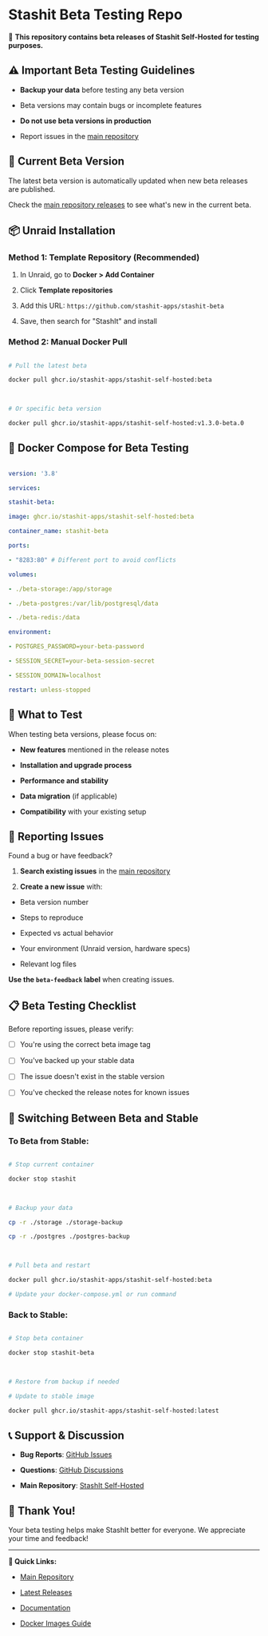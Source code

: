 # Stashit Beta Testing Repo

🚧 **This repository contains beta releases of Stashit Self-Hosted for testing purposes.**

## ⚠️ Important Beta Testing Guidelines

  

- **Backup your data** before testing any beta version

- Beta versions may contain bugs or incomplete features

- **Do not use beta versions in production**

- Report issues in the [main repository](https://github.com/stashit-apps/stashit-self-hosted/issues)

  

## 🚀 Current Beta Version

  

The latest beta version is automatically updated when new beta releases are published.

  

Check the [main repository releases](https://github.com/stashit-apps/stashit-self-hosted/releases) to see what's new in the current beta.

  

## 📦 Unraid Installation

  

### Method 1: Template Repository (Recommended)

  

1. In Unraid, go to **Docker > Add Container**

2. Click **Template repositories**

3. Add this URL: `https://github.com/stashit-apps/stashit-beta`

4. Save, then search for "StashIt" and install

  

### Method 2: Manual Docker Pull

  

```bash

# Pull the latest beta

docker pull ghcr.io/stashit-apps/stashit-self-hosted:beta

  

# Or specific beta version

docker pull ghcr.io/stashit-apps/stashit-self-hosted:v1.3.0-beta.0

```

  

## 🐳 Docker Compose for Beta Testing

  

```yaml

version: '3.8'

services:

stashit-beta:

image: ghcr.io/stashit-apps/stashit-self-hosted:beta

container_name: stashit-beta

ports:

- "8283:80" # Different port to avoid conflicts

volumes:

- ./beta-storage:/app/storage

- ./beta-postgres:/var/lib/postgresql/data

- ./beta-redis:/data

environment:

- POSTGRES_PASSWORD=your-beta-password

- SESSION_SECRET=your-beta-session-secret

- SESSION_DOMAIN=localhost

restart: unless-stopped

```

  

## 🧪 What to Test

  

When testing beta versions, please focus on:

  

- **New features** mentioned in the release notes

- **Installation and upgrade process**

- **Performance and stability**

- **Data migration** (if applicable)

- **Compatibility** with your existing setup

  

## 🐛 Reporting Issues

  

Found a bug or have feedback?

  

1. **Search existing issues** in the [main repository](https://github.com/stashit-apps/stashit-self-hosted/issues)

2. **Create a new issue** with:

- Beta version number

- Steps to reproduce

- Expected vs actual behavior

- Your environment (Unraid version, hardware specs)

- Relevant log files

  

**Use the `beta-feedback` label** when creating issues.

  

## 📋 Beta Testing Checklist

  

Before reporting issues, please verify:

  

- [ ] You're using the correct beta image tag

- [ ] You've backed up your stable data

- [ ] The issue doesn't exist in the stable version

- [ ] You've checked the release notes for known issues

  

## 🔄 Switching Between Beta and Stable

  

### To Beta from Stable:

```bash

# Stop current container

docker stop stashit

  

# Backup your data

cp -r ./storage ./storage-backup

cp -r ./postgres ./postgres-backup

  

# Pull beta and restart

docker pull ghcr.io/stashit-apps/stashit-self-hosted:beta

# Update your docker-compose.yml or run command

```

  

### Back to Stable:

```bash

# Stop beta container

docker stop stashit-beta

  

# Restore from backup if needed

# Update to stable image

docker pull ghcr.io/stashit-apps/stashit-self-hosted:latest

```

  

## 📞 Support & Discussion

  

- **Bug Reports**: [GitHub Issues](https://github.com/stashit-apps/stashit-self-hosted/issues)

- **Questions**: [GitHub Discussions](https://github.com/stashit-apps/stashit-self-hosted/discussions)

- **Main Repository**: [StashIt Self-Hosted](https://github.com/stashit-apps/stashit-self-hosted)

  

## 🙏 Thank You!

  

Your beta testing helps make StashIt better for everyone. We appreciate your time and feedback!

  

---

  

**🔗 Quick Links:**

- [Main Repository](https://github.com/stashit-apps/stashit-self-hosted)

- [Latest Releases](https://github.com/stashit-apps/stashit-self-hosted/releases)

- [Documentation](https://github.com/stashit-apps/stashit-self-hosted/tree/main/docs)

- [Docker Images Guide](https://github.com/stashit-apps/stashit-self-hosted/blob/main/docs/DOCKER_IMAGES.md)
